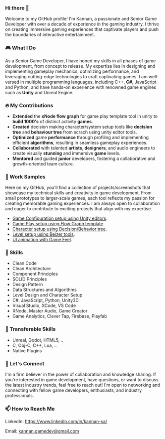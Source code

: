 ### Hi there 👋
Welcome to my GitHub profile! I'm Kannan, a passionate and Senior Game Developer with over a decade of experience in the gaming industry. I thrive on creating immersive gaming experiences that captivate players and push the boundaries of interactive entertainment.

### 🎮 What I Do
As a Senior Game Developer, I have honed my skills in all phases of game development, from concept to release. My expertise lies in designing and implementing gameplay mechanics, optimizing performance, and leveraging cutting-edge technologies to craft captivating games. I am well-versed in multiple programming languages, including C++, **C#**, JavaScript and Python, and have hands-on experience with renowned game engines such as **Unity** and Unreal Engine.

### 🔥 My Contributions
* **Extended** the **xNode flow graph** for game play template tool in unity to **build 1000's** of distinct activity **games**.
* **Created** decision making character/system setup tools like **decision tree** and **behaviour tree** from scrach using unity editor tools.
* **Optimized** game **performance** through profiling and implementing efficient **algorithms**, resulting in seamless gameplay experiences.
* **Collaborated** with talented **artists, designers**, and audio engineers to create visually **stunning** and immersive **game** levels.
* **Mentored** and guided **junior** developers, fostering a collaborative and growth-oriented team culture.

### 🚀 Work Samples
Here on my GitHub, you'll find a collection of projects/screenshots that showcase my technical skills and creativity in game development. From small prototypes to larger-scale games, each tool reflects my passion for creating memorable gaming experiences. I am always open to collaboration and eager to contribute to exciting projects that align with my expertise.

* [Game Configuration setup using Unity editors](docs/gameconfig_setup/gameconfig.md).
* [Game Play setup using Flow Graph template](docs/game_template/game_template.md).
* [Character setup using Decision/Behavior tree](docs/character_setup/character_setup.md).
* [Level setup using Beizer tools](docs/level_setup/level_setup.md).
* [UI animation with Game Feel](docs/ui_animation/ui_animation.md).

### 🎯 Skills
* Clean Code
* Clean Architecture
* Component Principles
* SOLID Principles
* Design Pattern
* Data Structures and Algorithms
* Level Design and Character Setup
* C#, JavaScript, Python, Unity3D
* Visual Studio, XCode, VS Code
* XNode, Master Audio, Game Creator
* Game Analytics, Clever Tap, Firebase, Playfab


### 💪 Transferable Skills
* Unreal, Godot, HTML5, ..
* C, Obj-C, C++, Lua, .. 
* Native Plugins


### 💬 Let's Connect
I'm a firm believer in the power of collaboration and knowledge sharing. If you're interested in game development, have questions, or want to discuss the latest industry trends, feel free to reach out! I'm open to networking and connecting with fellow game developers, enthusiasts, and industry professionals.

### 📫 How to Reach Me
LinkedIn: https://www.linkedin.com/in/kannan-sa/

Email: kannan.gamedev@gmail.com


<!--
**kannan-sa/kannan-sa** is a ✨ _special_ ✨ repository because its `README.md` (this file) appears on your GitHub profile.

Here are some ideas to get you started:

- 🔭 I’m currently working on ...
- 🌱 I’m currently learning ...
- 👯 I’m looking to collaborate on ...
- 🤔 I’m looking for help with ...
- 💬 Ask me about ...
- 📫 How to reach me: ...
- 😄 Pronouns: ...
- ⚡ Fun fact: ...
-->
